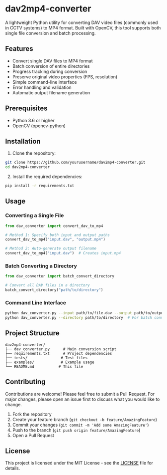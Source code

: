 # dav2mp4-converter

A lightweight Python utility for converting DAV video files (commonly used in CCTV systems) to MP4 format. Built with OpenCV, this tool supports both single file conversion and batch processing.

## Features

- Convert single DAV files to MP4 format
- Batch conversion of entire directories
- Progress tracking during conversion
- Preserve original video properties (FPS, resolution)
- Simple command-line interface
- Error handling and validation
- Automatic output filename generation

## Prerequisites

- Python 3.6 or higher
- OpenCV (opencv-python)

## Installation

1. Clone the repository:
```bash
git clone https://github.com/yourusername/dav2mp4-converter.git
cd dav2mp4-converter
```

2. Install the required dependencies:
```bash
pip install -r requirements.txt
```

## Usage

### Converting a Single File

```python
from dav_converter import convert_dav_to_mp4

# Method 1: Specify both input and output paths
convert_dav_to_mp4("input.dav", "output.mp4")

# Method 2: Auto-generate output filename
convert_dav_to_mp4("input.dav")  # Creates input.mp4
```

### Batch Converting a Directory

```python
from dav_converter import batch_convert_directory

# Convert all DAV files in a directory
batch_convert_directory("path/to/directory")
```

### Command Line Interface

```bash
python dav_converter.py --input path/to/file.dav --output path/to/output.mp4
python dav_converter.py --directory path/to/directory  # For batch conversion
```

## Project Structure

```
dav2mp4-converter/
├── dav_converter.py      # Main conversion script
├── requirements.txt      # Project dependencies
├── tests/               # Test files
├── examples/            # Example usage
└── README.md           # This file
```

## Contributing

Contributions are welcome! Please feel free to submit a Pull Request. For major changes, please open an issue first to discuss what you would like to change.

1. Fork the repository
2. Create your feature branch (`git checkout -b feature/AmazingFeature`)
3. Commit your changes (`git commit -m 'Add some AmazingFeature'`)
4. Push to the branch (`git push origin feature/AmazingFeature`)
5. Open a Pull Request

## License

This project is licensed under the MIT License - see the [LICENSE](LICENSE) file for details.
